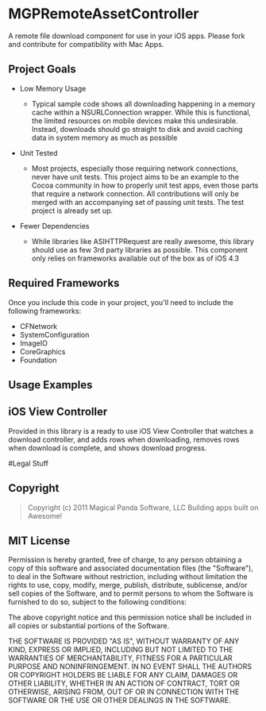 # MGPRemoteAssetController

A remote file download component for use in your iOS apps. Please fork and contribute for compatibility with Mac Apps.

## Project Goals

* Low Memory Usage
	- Typical sample code shows all downloading happening in a memory cache within a NSURLConnection wrapper. While this is functional, the limited resources on mobile devices make this undesirable. Instead, downloads should go straight to disk and avoid caching data in system memory as much as possible

* Unit Tested
	- Most projects, especially those requiring network connections, never have unit tests. This project aims to be an example to the Cocoa community in how to properly unit test apps, even those parts that require a network connection. All contributions will only be merged with an accompanying set of passing unit tests. The test project is already set up.
	
* Fewer Dependencies
	- While libraries like ASIHTTPRequest are really awesome, this library should use as few 3rd party libraries as possible. This component only relies on frameworks available out of the box as of iOS 4.3
	
## Required Frameworks

Once you include this code in your project, you'll need to include the following frameworks:

* CFNetwork
* SystemConfiguration
* ImageIO
* CoreGraphics
* Foundation

## Usage Examples


## iOS View Controller

Provided in this library is a ready to use iOS View Controller that watches a download controller, and adds rows when downloading, removes rows when download is complete, and shows download progress.

#Legal Stuff

## Copyright

> Copyright (c) 2011 Magical Panda Software, LLC
> Building apps built on Awesome!

## MIT License

Permission is hereby granted, free of charge, to any person obtaining a copy of this software and associated documentation files (the "Software"), to deal in the Software without restriction, including without limitation the rights to use, copy, modify, merge, publish, distribute, sublicense, and/or sell copies of the Software, and to permit persons to whom the Software is furnished to do so, subject to the following conditions:

The above copyright notice and this permission notice shall be included in all copies or substantial portions of the Software.

THE SOFTWARE IS PROVIDED "AS IS", WITHOUT WARRANTY OF ANY KIND, EXPRESS OR IMPLIED, INCLUDING BUT NOT LIMITED TO THE WARRANTIES OF MERCHANTABILITY, FITNESS FOR A PARTICULAR PURPOSE AND NONINFRINGEMENT. IN NO EVENT SHALL THE AUTHORS OR COPYRIGHT HOLDERS BE LIABLE FOR ANY CLAIM, DAMAGES OR OTHER LIABILITY, WHETHER IN AN ACTION OF CONTRACT, TORT OR OTHERWISE, ARISING FROM, OUT OF OR IN CONNECTION WITH THE SOFTWARE OR THE USE OR OTHER DEALINGS IN THE SOFTWARE.